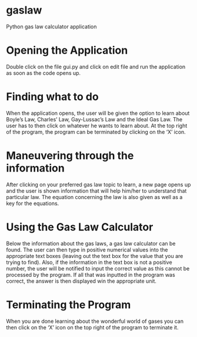 # gaslaw
Python gas law calculator application

# Opening the Application
Double click on the file gui.py and click on edit file and run the application as soon as the code opens up.

# Finding what to do
When the application opens, the user will be given the option to learn about Boyle’s Law, Charles’ Law, Gay-Lussac’s Law 
and the Ideal Gas Law. The user has to then click on whatever he wants to learn about.
At the top right of the program, the program can be terminated by clicking on the ‘X’ icon.

# Maneuvering through the information
After clicking on your preferred gas law topic to learn, a new page opens up and the user is shown information that will 
help him/her to understand that particular law. The equation concerning the law is also given as well as a key for the equations.

# Using the Gas Law Calculator
Below the information about the gas laws, a gas law calculator can be found. 
The user can then type in positive numerical values into the appropriate text boxes 
(leaving out the text box for the value that you are trying to find). 
Also, if the information in the text  box is not a positive number, the user will be notified to input the correct value as this 
cannot be processed by the program. If all that was inputted in the program was correct, the answer is then displayed win the 
appropriate unit. 

# Terminating the Program
When you are done learning about the wonderful world of gases you can then click on the ‘X’ icon on the top right of the program 
to terminate it.
